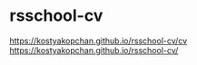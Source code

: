 # rsschool-cv
https://kostyakopchan.github.io/rsschool-cv/cv
https://kostyakopchan.github.io/rsschool-cv/
